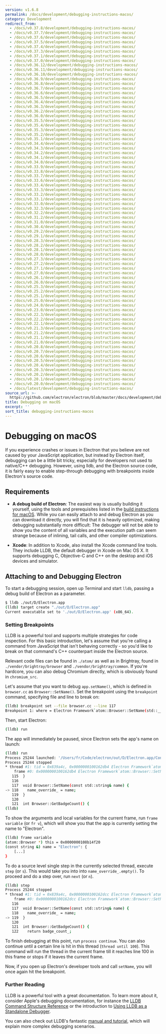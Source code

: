 ```yaml
---
version: v1.6.8
permalink: /docs/development/debugging-instructions-macos/
category: Development
redirect_from:
  - /docs/v0.37.8/development/debugging-instructions-macos/
  - /docs/v0.37.7/development/debugging-instructions-macos/
  - /docs/v0.37.6/development/debugging-instructions-macos/
  - /docs/v0.37.5/development/debugging-instructions-macos/
  - /docs/v0.37.4/development/debugging-instructions-macos/
  - /docs/v0.37.3/development/debugging-instructions-macos/
  - /docs/v0.37.1/development/debugging-instructions-macos/
  - /docs/v0.37.0/development/debugging-instructions-macos/
  - /docs/v0.36.12/development/debugging-instructions-macos/
  - /docs/v0.36.11/development/debugging-instructions-macos/
  - /docs/v0.36.10/development/debugging-instructions-macos/
  - /docs/v0.36.9/development/debugging-instructions-macos/
  - /docs/v0.36.8/development/debugging-instructions-macos/
  - /docs/v0.36.7/development/debugging-instructions-macos/
  - /docs/v0.36.6/development/debugging-instructions-macos/
  - /docs/v0.36.5/development/debugging-instructions-macos/
  - /docs/v0.36.4/development/debugging-instructions-macos/
  - /docs/v0.36.3/development/debugging-instructions-macos/
  - /docs/v0.36.2/development/debugging-instructions-macos/
  - /docs/v0.36.0/development/debugging-instructions-macos/
  - /docs/v0.35.5/development/debugging-instructions-macos/
  - /docs/v0.35.4/development/debugging-instructions-macos/
  - /docs/v0.35.3/development/debugging-instructions-macos/
  - /docs/v0.35.2/development/debugging-instructions-macos/
  - /docs/v0.35.1/development/debugging-instructions-macos/
  - /docs/v0.34.4/development/debugging-instructions-macos/
  - /docs/v0.34.3/development/debugging-instructions-macos/
  - /docs/v0.34.2/development/debugging-instructions-macos/
  - /docs/v0.34.1/development/debugging-instructions-macos/
  - /docs/v0.34.0/development/debugging-instructions-macos/
  - /docs/v0.33.9/development/debugging-instructions-macos/
  - /docs/v0.33.8/development/debugging-instructions-macos/
  - /docs/v0.33.7/development/debugging-instructions-macos/
  - /docs/v0.33.6/development/debugging-instructions-macos/
  - /docs/v0.33.4/development/debugging-instructions-macos/
  - /docs/v0.33.3/development/debugging-instructions-macos/
  - /docs/v0.33.2/development/debugging-instructions-macos/
  - /docs/v0.33.1/development/debugging-instructions-macos/
  - /docs/v0.33.0/development/debugging-instructions-macos/
  - /docs/v0.32.3/development/debugging-instructions-macos/
  - /docs/v0.32.2/development/debugging-instructions-macos/
  - /docs/v0.31.2/development/debugging-instructions-macos/
  - /docs/v0.31.0/development/debugging-instructions-macos/
  - /docs/v0.30.4/development/debugging-instructions-macos/
  - /docs/v0.29.2/development/debugging-instructions-macos/
  - /docs/v0.29.1/development/debugging-instructions-macos/
  - /docs/v0.28.3/development/debugging-instructions-macos/
  - /docs/v0.28.2/development/debugging-instructions-macos/
  - /docs/v0.28.1/development/debugging-instructions-macos/
  - /docs/v0.28.0/development/debugging-instructions-macos/
  - /docs/v0.27.3/development/debugging-instructions-macos/
  - /docs/v0.27.2/development/debugging-instructions-macos/
  - /docs/v0.27.1/development/debugging-instructions-macos/
  - /docs/v0.27.0/development/debugging-instructions-macos/
  - /docs/v0.26.1/development/debugging-instructions-macos/
  - /docs/v0.26.0/development/debugging-instructions-macos/
  - /docs/v0.25.3/development/debugging-instructions-macos/
  - /docs/v0.25.2/development/debugging-instructions-macos/
  - /docs/v0.25.1/development/debugging-instructions-macos/
  - /docs/v0.25.0/development/debugging-instructions-macos/
  - /docs/v0.24.0/development/debugging-instructions-macos/
  - /docs/v0.23.0/development/debugging-instructions-macos/
  - /docs/v0.22.3/development/debugging-instructions-macos/
  - /docs/v0.22.2/development/debugging-instructions-macos/
  - /docs/v0.22.1/development/debugging-instructions-macos/
  - /docs/v0.21.3/development/debugging-instructions-macos/
  - /docs/v0.21.2/development/debugging-instructions-macos/
  - /docs/v0.21.1/development/debugging-instructions-macos/
  - /docs/v0.21.0/development/debugging-instructions-macos/
  - /docs/v0.20.8/development/debugging-instructions-macos/
  - /docs/v0.20.7/development/debugging-instructions-macos/
  - /docs/v0.20.6/development/debugging-instructions-macos/
  - /docs/v0.20.5/development/debugging-instructions-macos/
  - /docs/v0.20.4/development/debugging-instructions-macos/
  - /docs/v0.20.3/development/debugging-instructions-macos/
  - /docs/v0.20.2/development/debugging-instructions-macos/
  - /docs/v0.20.1/development/debugging-instructions-macos/
  - /docs/v0.20.0/development/debugging-instructions-macos/
  - /docs/latest/development/debugging-instructions-macos/
source_url: >-
  https://github.com/electron/electron/blob/master/docs/development/debugging-instructions-macos.md
title: Debugging on macOS
excerpt: ''
sort_title: debugging-instructions-macos
---
```




<!--


                                      ::::
                                    :o+//+o:
                                    +o    oo-
                                    :o+//oo/+o/
                                      -::-   -oo:
                                               /s/
                      -::::::::-                :s/  :::--
                  :+oo+////////+:        -:/+oo/ :s:-///++oo+:
                /o+:                -/+oo+/:-     +o-      -:+o:
               /s:              -:+o+/:           -o+         :s/
              -s/            -/oo/:                /s-         +s-
              -s/         -/oo/-                   -s/         /s-
               oo       :+o/-                       oo         oo
               -s/    :oo/                          /s-       /s-
                :s/ :oo:              -::-          /s-      /s:
                  -+o/               /ssss/         :s:    -+o-
                 :o+--               /ssss/         :s:   :o+-
                :s/  +o:              -::-          /s-   --
               -s/    :+o/-                         /s-
               oo       -+o+-                       oo
              -s/         -/oo/-                   -s/
             -+soo+:         -/oo/:                /s-      /oooo+-
             o+   :s:           -:+o+/:-          -o+      /s:  -oo
             oo:--/s:       ::      -:+oo+/:-     -/-      /s/--:o+
              :+++/-        :s:          -:/+ooo++//////++oo//+o+:
                             /s:                --::::::--
                              /s/              /s-
                               :oo:          :oo:
                                 /oo/-    -/oo/
                                   -/+oooo+/-





                   _______  _______  _______  _______  __
                  |       ||       ||       ||       ||  |
                  |  _____||_     _||   _   ||    _  ||  |
                  | |_____   |   |  |  | |  ||   |_| ||  |
                  |_____  |  |   |  |  |_|  ||    ___||__|
                   _____| |  |   |  |       ||   |     __
                  |_______|  |___|  |_______||___|    |__|


    This file is generated automatically, so it should not be edited.

    To make changes, head over to the electron/electron repository:

    https://github.com/electron/electron/blob/master/docs/development/debugging-instructions-macos.md

    Thanks!

-->
# Debugging on macOS

If you experience crashes or issues in Electron that you believe are not caused by your JavaScript application, but instead by Electron itself, debugging can be a little bit tricky, especially for developers not used to native/C++ debugging. However, using lldb, and the Electron source code, it is fairly easy to enable step-through debugging with breakpoints inside Electron's source code.

## Requirements

*   **A debug build of Electron**: The easiest way is usually building it yourself, using the tools and prerequisites listed in the [build instructions for macOS]({{site.baseurl}}/docs/development/build-instructions-osx). While you can easily attach to and debug Electron as you can download it directly, you will find that it is heavily optimized, making debugging substantially more difficult: The debugger will not be able to show you the content of all variables and the execution path can seem strange because of inlining, tail calls, and other compiler optimizations.

*   **Xcode**: In addition to Xcode, also install the Xcode command line tools. They include LLDB, the default debugger in Xcode on Mac OS X. It supports debugging C, Objective-C and C++ on the desktop and iOS devices and simulator.

## Attaching to and Debugging Electron

To start a debugging session, open up Terminal and start `lldb`, passing a debug build of Electron as a parameter.

```bash
$ lldb ./out/D/Electron.app
(lldb) target create "./out/D/Electron.app"
Current executable set to './out/D/Electron.app' (x86_64).
```

### Setting Breakpoints

LLDB is a powerful tool and supports multiple strategies for code inspection. For this basic introduction, let's assume that you're calling a command from JavaScript that isn't behaving correctly - so you'd like to break on that command's C++ counterpart inside the Electron source.

Relevant code files can be found in `./atom/` as well as in Brightray, found in `./vendor/brightray/browser` and `./vendor/brightray/common`. If you're hardcore, you can also debug Chromium directly, which is obviously found in `chromium_src`.

Let's assume that you want to debug `app.setName()`, which is defined in `browser.cc` as `Browser::SetName()`. Set the breakpoint using the `breakpoint` command, specifying file and line to break on:

```bash
(lldb) breakpoint set --file browser.cc --line 117
Breakpoint 1: where = Electron Framework`atom::Browser::SetName(std::__1::basic_string<char, std::__1::char_traits<char>, std::__1::allocator<char> > const&) + 20 at browser.cc:118, address = 0x000000000015fdb4
```

Then, start Electron:

```bash
(lldb) run
```

The app will immediately be paused, since Electron sets the app's name on launch:

```bash
(lldb) run
Process 25244 launched: '/Users/fr/Code/electron/out/D/Electron.app/Contents/MacOS/Electron' (x86_64)
Process 25244 stopped
* thread #1: tid = 0x839a4c, 0x0000000100162db4 Electron Framework`atom::Browser::SetName(this=0x0000000108b14f20, name="Electron") + 20 at browser.cc:118, queue = 'com.apple.main-thread', stop reason = breakpoint 1.1
    frame #0: 0x0000000100162db4 Electron Framework`atom::Browser::SetName(this=0x0000000108b14f20, name="Electron") + 20 at browser.cc:118
   115 	}
   116
   117 	void Browser::SetName(const std::string& name) {
-> 118 	  name_override_ = name;
   119 	}
   120
   121 	int Browser::GetBadgeCount() {
(lldb)
```

To show the arguments and local variables for the current frame, run `frame variable` (or `fr v`), which will show you that the app is currently setting the name to "Electron".

```bash
(lldb) frame variable
(atom::Browser *) this = 0x0000000108b14f20
(const string &) name = "Electron": {
    [...]
}
```

To do a source level single step in the currently selected thread, execute `step` (or `s`). This would take you into into `name_override_.empty()`. To proceed and do a step over, run `next` (or `n`).

```bash
(lldb) step
Process 25244 stopped
* thread #1: tid = 0x839a4c, 0x0000000100162dcc Electron Framework`atom::Browser::SetName(this=0x0000000108b14f20, name="Electron") + 44 at browser.cc:119, queue = 'com.apple.main-thread', stop reason = step in
    frame #0: 0x0000000100162dcc Electron Framework`atom::Browser::SetName(this=0x0000000108b14f20, name="Electron") + 44 at browser.cc:119
   116
   117 	void Browser::SetName(const std::string& name) {
   118 	  name_override_ = name;
-> 119 	}
   120
   121 	int Browser::GetBadgeCount() {
   122 	  return badge_count_;
```

To finish debugging at this point, run `process continue`. You can also continue until a certain line is hit in this thread (`thread until 100`). This command will run the thread in the current frame till it reaches line 100 in this frame or stops if it leaves the current frame.

Now, if you open up Electron's developer tools and call `setName`, you will once again hit the breakpoint.

### Further Reading

LLDB is a powerful tool with a great documentation. To learn more about it, consider Apple's debugging documentation, for instance the [LLDB Command Structure Reference](https://developer.apple.com/library/mac/documentation/IDEs/Conceptual/gdb_to_lldb_transition_guide/document/lldb-basics.html#//apple_ref/doc/uid/TP40012917-CH2-SW2) or the introduction to [Using LLDB as a Standalone Debugger](https://developer.apple.com/library/mac/documentation/IDEs/Conceptual/gdb_to_lldb_transition_guide/document/lldb-terminal-workflow-tutorial.html).

You can also check out LLDB's fantastic [manual and tutorial](http://lldb.llvm.org/tutorial.html), which will explain more complex debugging scenarios.
